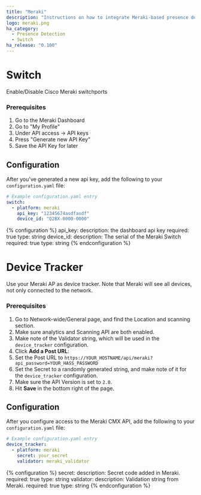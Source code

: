 ```yaml
---
title: "Meraki"
description: "Instructions on how to integrate Meraki-based presence detection or Meraki Switches into Home Assistant."
logo: meraki.png
ha_category:
  - Presence Detection
  - Switch
ha_release: "0.100"
---
```


# Switch
Enable/Disable Cisco Meraki switchports

### Prerequisites

1. Go to the Meraki Dashboard
1. Go to "My Profile"
1. Under API access -> API keys
1. Press "Generate new API Key"
1. Save the API Key for later

## Configuration

After you've generated a new api key, add the following to your `configuration.yaml` file:

```yaml
# Example configuration.yaml entry
switch:
  - platform: meraki
    api_key: "12345674asdfasdf"
    device_id: "Q2BX-0000-0000"
```

{% configuration %}
  api_key:
    description: the dashboard api key
    required: true
    type: string
  device_id:
    description: The serial of the Meraki Switch
    required: true
    type: string
{% endconfiguration %}

# Device Tracker
Use your Meraki AP as device tracker. Note that Meraki will see all devices, not only connected to the network.

### Prerequisites

1. Go to Network-wide/General page, and find the Location and scanning section.
1. Make sure analytics and Scanning API are both enabled.
1. Make note of the Validator string, which will be used in the `device_tracker` configuration.
1. Click **Add a Post URL**:
  1. Set the Post URL to `https://YOUR_HOSTNAME/api/meraki?api_password=YOUR_HASS_PASSWORD`
  1. Set the Secret to a randomly generated string, and make note of it for the `device_tracker` configuration.
  1. Make sure the API Version is set to `2.0`.
  1. Hit **Save** in the bottom right of the page.

## Configuration

After you configure access to the Meraki CMX API, add the following to your `configuration.yaml` file:

```yaml
# Example configuration.yaml entry
device_tracker:
  - platform: meraki
    secret: your_secret
    validator: meraki_validator
```

{% configuration %}
  secret:
    description: Secret code added in Meraki.
    required: true
    type: string
  validator:
    description: Validation string from Meraki.
    required: true
    type: string
{% endconfiguration %}

